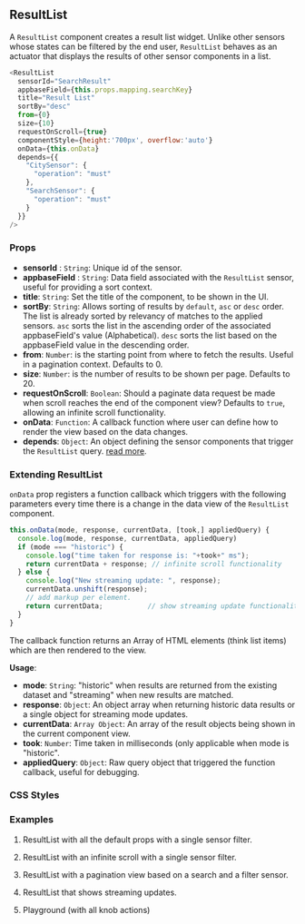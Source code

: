 ## ResultList

A `ResultList` component creates a result list widget. Unlike other sensors whose states can be filtered by the end user, `ResultList` behaves as an actuator that displays the results of other sensor components in a list.

```js
<ResultList
  sensorId="SearchResult"
  appbaseField={this.props.mapping.searchKey}
  title="Result List"
  sortBy="desc"
  from={0}
  size={10}
  requestOnScroll={true}
  componentStyle={height:'700px', overflow:'auto'}
  onData={this.onData}
  depends={{
    "CitySensor": {
      "operation": "must"
    },
    "SearchSensor": {
      "operation": "must"
    }
  }}
/>
```

### Props

- **sensorId** : `String`: Unique id of the sensor.  
- **appbaseField** : `String`: Data field associated with the `ResultList` sensor, useful for providing a sort context.  
- **title**: `String`: Set the title of the component, to be shown in the UI.      
-  **sortBy**: `String`: Allows sorting of results by `default`, `asc` or `desc` order. The list is already sorted by relevancy of matches to the applied sensors. `asc` sorts the list in the ascending order of the associated appbaseField's value (Alphabetical). `desc` sorts the list based on the appbaseField value in the descending order.  
- **from**: `Number`: is the starting point from where to fetch the results. Useful in a pagination context. Defaults to 0.  
- **size**: `Number`: is the number of results to be shown per page. Defaults to 20.  
- **requestOnScroll**: `Boolean`: Should a paginate data request be made when scroll reaches the end of the component view? Defaults to `true`, allowing an infinite scroll functionality.  
- **onData**: `Function`: A callback function where user can define how to render the view based on the data changes.     
- **depends**: `Object`: An object defining the sensor components that trigger the `ResultList` query. [read more](https://appbaseio.github.io/reactive-maps-docs/v1/getting-started/Dependency.html).


### Extending ResultList

`onData` prop registers a function callback which triggers with the following parameters every time there is a change in the data view of the `ResultList` component.

```js
this.onData(mode, response, currentData, [took,] appliedQuery) {
  console.log(mode, response, currentData, appliedQuery)
  if (mode === "historic") {
    console.log("time taken for response is: "+took+" ms");
    return currentData + response; // infinite scroll functionality
  } else {
    console.log("New streaming update: ", response);
    currentData.unshift(response);
    // add markup per element.
    return currentData;           // show streaming update functionality
  }
}
```

The callback function returns an Array of HTML elements (think list items) which are then rendered to the view.  

**Usage**:  

- **mode**: `String`: "historic" when results are returned from the existing dataset and "streaming" when new results are matched.  
- **response**: `Object`: An object array when returning historic data results or a single object for streaming mode updates.  
- **currentData**: `Array Object`: An array of the result objects being shown in the current component view.  
- **took**: `Number`: Time taken in milliseconds (only applicable when mode is "historic".  
- **appliedQuery**: `Object`: Raw query object that triggered the function callback, useful for debugging.


### CSS Styles



### Examples

1. ResultList with all the default props with a single sensor filter.

2. ResultList with an infinite scroll with a single sensor filter.

3. ResultList with a pagination view based on a search and a filter sensor.

4. ResultList that shows streaming updates.

5. Playground (with all knob actions)

